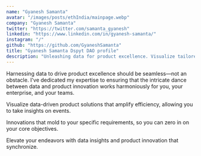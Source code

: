 ```yaml
---
name: "Gyanesh Samanta"
avatar: "/images/posts/ethIndia/mainpage.webp"
company: "Gyanesh Samanta"
twitter: "https://twitter.com/samanta_gyanesh"
linkedin: "https://www.linkedin.com/in/gyanesh-samanta/"
instagram: "/"
github: "https://github.com/GyaneshSamanta"
title: "Gyanesh Samanta Dspyt DAO profile"
description: "Unleashing data for product excellence. Visualize tailored solutions, elevate with synchronized insights, and drive innovation."
---
```


Harnessing data to drive product excellence should be seamless—not an obstacle. I've dedicated my expertise to ensuring that the intricate dance between data and product innovation works harmoniously for you, your enterprise, and your teams.

Visualize data-driven product solutions that amplify efficiency, allowing you to take insights on events.

Innovations that mold to your specific requirements, so you can zero in on your core objectives.

Elevate your endeavors with data insights and product innovation that synchronize.
